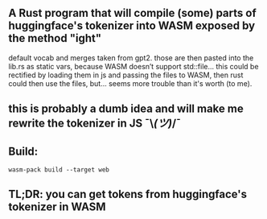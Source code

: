 ## A Rust program that will compile (some) parts of huggingface's tokenizer into WASM exposed by the method "ight"
default vocab and merges taken from gpt2. those are then pasted into the lib.rs as static vars, because WASM doesn’t support std::file... this could be rectified by loading them in js and passing the files to WASM, then rust could then use the files, but... seems more trouble than it's worth (to me).

## this is probably a dumb idea and will make me rewrite the tokenizer in JS ¯&#92;_(ツ)_/¯

## Build:
```console
wasm-pack build --target web
```
## TL;DR: you can get tokens from huggingface's tokenizer in WASM
